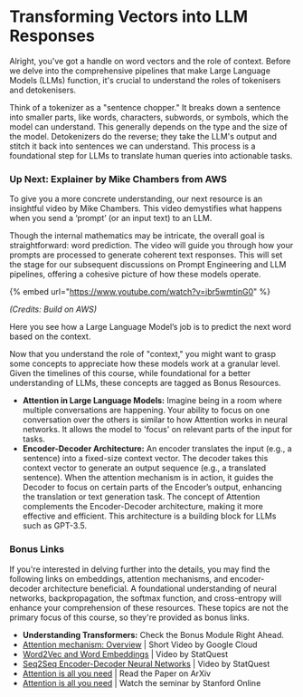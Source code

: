 # Transforming Vectors into LLM Responses

Alright, you've got a handle on word vectors and the role of context. Before we delve into the comprehensive pipelines that make Large Language Models (LLMs) function, it's crucial to understand the roles of tokenisers and detokenisers.

Think of a tokenizer as a "sentence chopper." It breaks down a sentence into smaller parts, like words, characters, subwords, or symbols, which the model can understand. This generally depends on the type and the size of the model. Detokenizers do the reverse; they take the LLM's output and stitch it back into sentences we can understand. This process is a foundational step for LLMs to translate human queries into actionable tasks.

### Up Next: Explainer by Mike Chambers from AWS

To give you a more concrete understanding, our next resource is an insightful video by Mike Chambers. This video demystifies what happens when you send a ‘prompt’ (or an input text) to an LLM.&#x20;

Though the internal mathematics may be intricate, the overall goal is straightforward: word prediction. The video will guide you through how your prompts are processed to generate coherent text responses. This will set the stage for our subsequent discussions on Prompt Engineering and LLM pipelines, offering a cohesive picture of how these models operate.

{% embed url="https://www.youtube.com/watch?v=ibr5wmtinG0" %}

_(Credits: Build on AWS)_

Here you see how a Large Language Model’s job is to predict the next word based on the context.&#x20;

Now that you understand the role of "context," you might want to grasp some concepts to appreciate how these models work at a granular level. Given the timelines of this course, while foundational for a better understanding of LLMs, these concepts are tagged as Bonus Resources.&#x20;

* **Attention in Large Language Models:** Imagine being in a room where multiple conversations are happening. Your ability to focus on one conversation over the others is similar to how Attention works in neural networks. It allows the model to 'focus' on relevant parts of the input for tasks.&#x20;
* **Encoder-Decoder Architecture:** An encoder translates the input (e.g., a sentence) into a fixed-size context vector. The decoder takes this context vector to generate an output sequence (e.g., a translated sentence). When the attention mechanism is in action,  it guides the Decoder to focus on certain parts of the Encoder’s output, enhancing the translation or text generation task. The concept of Attention complements the Encoder-Decoder architecture, making it more effective and efficient. This architecture is a building block for LLMs such as GPT-3.5.&#x20;

### Bonus Links

If you're interested in delving further into the details, you may find the following links on embeddings, attention mechanisms, and encoder-decoder architecture beneficial. A foundational understanding of neural networks, backpropagation, the softmax function, and cross-entropy will enhance your comprehension of these resources. These topics are not the primary focus of this course, so they're provided as bonus links.

* **Understanding Transformers:** Check the Bonus Module Right Ahead.
* [Attention mechanism: Overview](https://youtu.be/fjJOgb-E41w?t=18) | Short Video by Google Cloud
* [Word2Vec and Word Embeddings](https://youtu.be/viZrOnJclY0) | Video by StatQuest
* [Seq2Seq Encoder-Decoder Neural Networks](https://youtu.be/L8HKweZIOmg) | Video by StatQuest
* [Attention is all you need](https://arxiv.org/abs/1706.03762) | Read the Paper on ArXiv
* [Attention is all you need](https://youtu.be/XfpMkf4rD6E?t=1211) | Watch the seminar by Stanford Online
